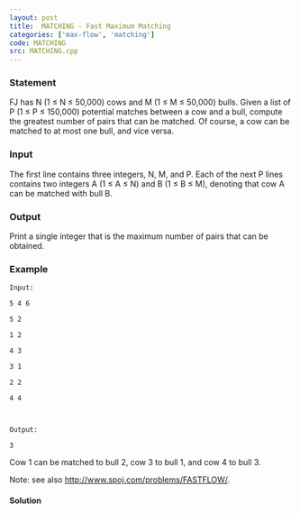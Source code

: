 ```yaml
---
layout: post
title:  MATCHING - Fast Maximum Matching
categories: ['max-flow', 'matching']
code: MATCHING
src: MATCHING.cpp
---
```


### **Statement**

FJ has N (1 ≤ N ≤ 50,000) cows and M (1 ≤ M ≤ 50,000) bulls. Given a list of P
(1 ≤ P ≤ 150,000) potential matches between a cow and a bull, compute the
greatest number of pairs that can be matched. Of course, a cow can be matched
to at most one bull, and vice versa.

### Input

The first line contains three integers, N, M, and P. Each of the next P lines
contains two integers A (1 ≤ A ≤ N) and B (1 ≤ B ≤ M), denoting that cow A can
be matched with bull B.

### Output

Print a single integer that is the maximum number of pairs that can be
obtained.

### Example

    
    
    Input:
    5 4 6
    5 2
    1 2
    4 3
    3 1
    2 2
    4 4
    
    Output:
    3
    

Cow 1 can be matched to bull 2, cow 3 to bull 1, and cow 4 to bull 3.

Note: see also <http://www.spoj.com/problems/FASTFLOW/>.



#### **Solution**



